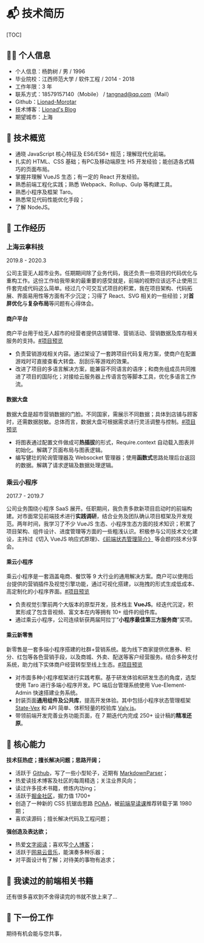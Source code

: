 # 📬 技术简历

<style>
    body.h1_content_技术简历 #valine-vuepress-comment {
        display: none;
    }
</style>

[TOC]

## 👨‍🚀 个人信息

* 个人信息：杨韵树 / 男 / 1996
* 毕业院校：江西师范大学 / 软件工程 / 2014 - 2018
* 工作年限：3 年
* 联系方式：18579157140（Mobile） / tangnad@qq.com（Mail）
* Github：[Lionad-Morotar](https://github.com/Lionad-Morotar)
* 技术博客：[Lionad's Blog](https://mgear-blogs.obs-website.cn-east-3.myhuaweicloud.com/)
* 期望城市：上海

## 🔨 技术概览

* 通晓 JavaScript 核心特征及 ES6/ES6+ 规范；理解现代化前端。
* 扎实的 HTML、CSS 基础；有PC及移动端原生 H5 开发经验；能创造各式精巧的页面布局。
* 掌握并理解 VueJS 生态；有一定的 React 开发经验。
* 熟悉前端工程化实践；熟悉 Webpack、Rollup、Gulp 等构建工具。
* 熟悉小程序及框架 Taro。
* 熟悉常见代码性能优化手段；
* 了解 NodeJS。

## 🛫 工作经历

### 上海云拿科技

2019.8 - 2020.3

公司主营无人超市业务。任期期间除了业务代码，我还负责一些项目的代码优化与重构工作。这份工作给我带来的最重要的感受就是，前端的视野应该远不止使用三件套完成代码这么简单。经过几个可交互式项目的积累，我在项目架构、代码拓展、界面易用性等方面有不少沉淀；习得了 React、SVG 相关的一些经验；对**首屏优化**与**复杂布局**等问题有心得体会。

#### 商户平台

商户平台用于给无人超市的经营者提供店铺管理、营销活动、营销数据及库存相关服务的支持。[#项目预览](/hire-me/resume-prepare/commercial-platform.html)

* 负责营销游戏相关内容。通过架设了一套跨项目代码复用方案，使商户在配置游戏时可直接查看大转盘、刮刮乐等游戏的效果。
* 改进了项目的多语言解决方案，能兼容不同语言的语序；和商务组成员共同推进了项目的国际化；对接给云服务器上传语言包等脚本工具，优化多语言工作流。

#### 数据大盘

数据大盘是超市营销数据的门脸。不同国家，需展示不同数据；具体到店铺与顾客时，还需数据脱敏。总体而言，数据大盘可根据需求进行灵活调整与控制。[#项目预览](/hire-me/resume-prepare/shop-data.html)

* 将图表通过配置文件做成可**热插拔**的形式，Require.context 自动载入图表并初始化。解耦了页面布局与图表逻辑。
* 编写健壮的轮询管理器及 Websocket 管理器；使用**函数式**思路处理后台返回的数据。解耦了请求逻辑及数据处理逻辑。

### 乘云小程序

2017.7 - 2019.7

公司业务围绕小程序 SaaS 展开。任职期间，我负责多款新项目启动时的前端构建。对市面常见前端技术进行**实践调研**，结合业务及团队确认项目框架及开发规范。两年时间，我学习了不少 VueJS 生态、小程序生态方面的技术知识；积累了项目架构、组件设计、进度管理等方面的一些粗浅认识。积极参与公司技术文化建设，主持过《切入 VueJS 响应式原理》、[《前端状态管理简介》](https://resume-assets.obs-website.cn-east-3.myhuaweicloud.com/%E5%89%8D%E7%AB%AF%E7%8A%B6%E6%80%81%E7%AE%A1%E7%90%86%E7%AE%80%E4%BB%8B.pptx) 等会题的技术分享会。

#### 乘云小程序

乘云小程序是一套涵盖电商、餐饮等 9 大行业的通用解决方案。商户可以使用后台提供的营销插件及视觉引擎功能，通过可视化搭建，以拖拽的形式生成低成本、高定制化的小程序界面。[#项目预览](/hire-me/resume-prepare/takecloud.html)

* 负责视觉引擎前两个大版本的原型开发，技术栈主 **VueJS**。经迭代沉淀，积累形成了包含音视频、富文本在内等拥有 10+ 组件的组件库。
* 通过乘云小程序，公司连续斩获两届阿拉丁“**小程序最佳第三方服务商**”奖项。

#### 乘云新零售

新零售是一套多端小程序搭建的社群+营销系统。能为线下商家提供优惠券、积分、红包等各色营销手段，以及商城、外卖、配送等客户经营服务。结合多种支付系统，助力线下实体商户经营转型至线上生态。[#项目预览](/hire-me/resume-prepare/retail.html)

* 对市面多种小程序框架进行实践考察。基于研发体验和研发生态的角度，选型使用 Taro 进行多端小程序开发。PC 端后台管理系统使用 Vue-Element-Admin 快速搭建业务系统。
* 封装页面**通用组件及公共库**，提高开发体验。其中包括小程序状态管理框架 [State-Vex](https://github.com/takecloud/state-vex) 和 API 简单、体积轻量的校验库 [Valy.js](https://github.com/takecloud/valy)。
* 带领前端开发完善业务功能页面，在 7 期迭代内完成 250+ 设计稿的**精准还原**。

## 💖 核心能力

**技术狂热症；擅长解决问题；思路开阔；**

* 活跃于 [Github](https://github.com/Lionad-Morotar)，写了一些小型轮子，近期有 [MarkdownParser](https://github.com/Lionad-Morotar/read-source-code/tree/master/module/markdown-parser)；
* 热爱读技术博客及社区的每周精选；关注业界风向；
* 读过许多技术书籍，修炼内功ing；
* 活跃于[掘金社区](https://juejin.im/user/289926800227694)，掘力值 1700+
* 创造了一种新的 CSS 抗锯齿思路 [POAA](https://juejin.im/post/6844904180776173581)，被[前端早读课](https://mp.weixin.qq.com/profile?src=3&timestamp=1596562383&ver=1&signature=07VDeMiUAG0av39cka13COjcq44y7n*Dm-SQWhg5*7EXWFNrljOrwLHppSHEyIt79pg3qdfkzbf7IcjfnYQi1A==)推荐转载于第 1980 期；
* 喜欢读源码；擅长解决代码及工程问题；

**强创造及表达欲；**

* 热爱[文字阅读](https://book.douban.com/people/lionad/collect)；喜欢写[个人博客](https://mgear-blogs.obs-website.cn-east-3.myhuaweicloud.com/)；
* 活跃于[网易云音乐](https://music.163.com/#/user/home?id=64236446)，能演奏多种乐器；
* 对平面设计有了解；对待美的事物有追求；

## 📕 我读过的前端相关书籍

<Commend
    type="title"
    src="https://cdn.jsdelivr.net/gh/Lionad-Morotar/blog-cdn/image/books/20200805015516.png"
    :callouts="[
        '《Webpack 实战：入门、进阶与调优》',
        '居玉皓 著 / 机械工业出版社 / 2019-6',
        'https://book.douban.com/subject/34430881/'
    ]"
/>

<Commend
    type="title"
    src="https://cdn.jsdelivr.net/gh/Lionad-Morotar/blog-cdn/image/books/20200805182455.png"
    :callouts="[
        '《JavaScript 之美》',
        'Anton Kovalyov / 杜春晓/司伟伟 / 中国电力出版社 / 2017-12-1',
        'https://book.douban.com/subject/28524769/'
    ]"
/>

<Commend
    type="title"
    src="https://cdn.jsdelivr.net/gh/Lionad-Morotar/blog-cdn/image/books/20200805182755.png"
    :callouts="[
        '《大教堂与集市》',
        'Eric S·Raymond / 卫剑钒 / 中国电力出版社 / 2014-5',
        'https://book.douban.com/subject/25881855/'
    ]"
/>

<Commend
    type="title"
    src="https://cdn.jsdelivr.net/gh/Lionad-Morotar/blog-cdn/image/books/20200805182951.png"
    :callouts="[
        '《计算机科学精粹》',
        '沃德斯顿·费雷拉·菲尔多 / 蒋楠 / 人民邮电出版社 / 2019-1',
        'https://book.douban.com/subject/30382590/'
    ]"
/>

<Commend
    type="title"
    src="https://cdn.jsdelivr.net/gh/Lionad-Morotar/blog-cdn/image/books/20200805183056.png"
    :callouts="[
        '《SEO 实战宝典》',
        '丁士锋 / 人民邮电出版社 / 2015-4-1',
        'https://book.douban.com/subject/26676942/'
    ]"
/>

<Commend
    type="title"
    caption="《我写我型》"
/>

<Commend
    type="title"
    caption="《艺术·设计的色彩构成》"
/>

<Commend
    type="title"
    caption="《艺术·设计的平面构成》"
/>

<Commend
    type="title"
    caption="《排版技术》"
/>

<Commend
    type="title"
    caption="《治字百方》"
/>

<Commend
    type="title"
    caption="《超越平凡的平面设计》"
/>

<Commend
    type="title"
    caption="《CSS 设计彻底研究》"
/>

<Commend
    type="title"
    src="https://cdn.jsdelivr.net/gh/Lionad-Morotar/blog-cdn/image/books/20200805183510.png"
    :callouts="[
        '《JavaScript 忍者秘籍》',
        'John Resig/Bear Bibeault / 徐涛 / 人民邮电出版社 / 2015-10',
        'https://book.douban.com/subject/26638316/'
    ]"
/>

<Commend
    type="title"
    src="https://cdn.jsdelivr.net/gh/Lionad-Morotar/blog-cdn/image/books/20200805183627.png"
    :callouts="[
        '《JavaScript 语言精粹》',
        'Douglas Crockford / 赵泽欣/鄢学鹍 / 电子工业出版社 / 2009-4',
        'https://book.douban.com/subject/3590768/'
    ]"
/>

<Commend
    type="title"
    src="https://cdn.jsdelivr.net/gh/Lionad-Morotar/blog-cdn/image/books/20200805183735.png"
    :callouts="[
        '《前端工程化：体系设计与实践》',
        '周俊鹏 / 电子工业出版社 / 2018-1',
        'https://book.douban.com/subject/27605366/'
    ]"
/>

<Commend
    type="title"
    src="https://cdn.jsdelivr.net/gh/Lionad-Morotar/blog-cdn/image/books/20200805183829.png"
    :callouts="[
        '《JavaScript 面向对象精要》',
        '尼古拉斯·泽卡斯 / 胡世杰 / 人民邮电出版社 / 2015-4',
        'https://book.douban.com/subject/26352658/'
    ]"
/>

<Commend
    type="title"
    src="https://cdn.jsdelivr.net/gh/Lionad-Morotar/blog-cdn/image/books/20200805183921.png"
    :callouts="[
        '《JavaScript 启示录》',
        'Cody Lindley / 徐涛 / 人民邮电出版社 / 2014-3-1',
        'https://book.douban.com/subject/25837367/'
    ]"
/>

<Commend
    type="title"
    src="https://cdn.jsdelivr.net/gh/Lionad-Morotar/blog-cdn/image/books/20200805184009.png"
    :callouts="[
        '《编写可维护的 JavaScript》',
        '扎卡斯 / 李晶/郭凯/张散集 / 人民邮电出版社 / 2013-4',
        'https://book.douban.com/subject/21792530/'
    ]"
/>

<Commend
    type="title"
    src="https://cdn.jsdelivr.net/gh/Lionad-Morotar/blog-cdn/image/books/20200805184114.png"
    :callouts="[
        '《你不知道的JavaScript（上卷）》',
        'Kyle Simpson / 赵望野/梁杰 / 人民邮电出版社 / 2015-4',
        'https://book.douban.com/subject/26351021/'
    ]"
/>

<Commend
    type="title"
    src="https://cdn.jsdelivr.net/gh/Lionad-Morotar/blog-cdn/image/books/黑客与画家.jpg"
    :callouts="[
        '《黑客与画家》',
        '做一个异端是有回报的，不仅是在科学领域，在任何有竞争的地方，只要你能看到别人看不到或不敢看的东西，你就有很大的优势。',
    ]"
/>

还有很多喜欢到不舍得读完的书就不放上来了...

## 🛫 下一份工作

期待有机会能与您共事，
